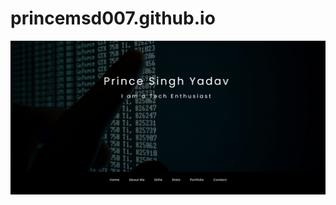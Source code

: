 # princemsd007.github.io
 
 <img src = "https://github.com/princemsd007/princemsd007.github.io/blob/main/images/pic1.jpeg">
